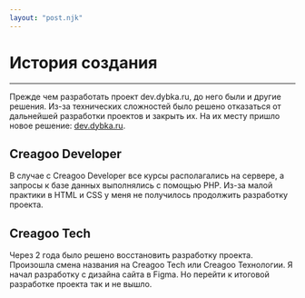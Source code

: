 ```yaml
---
layout: "post.njk"
---
```


# История создания

---

Прежде чем разработать проект dev.dybka.ru, до него были и другие решения. Из-за технических сложностей было
решено отказаться от дальнейшей разработки проектов и закрыть их. На их месту пришло новое решение: [dev.dybka.ru](https://dev.dybka.ru).

## Creagoo Developer

В случае с Creagoo Developer все курсы располагались на сервере, а запросы к базе данных выполнялись с помощью PHP.
Из-за малой практики в HTML и CSS у меня не получилось продолжить разработку проекта.

## Creagoo Tech

Через 2 года было решено восстановить разработку проекта. Произошла смена названия на Creagoo Tech или Creagoo Технологии. Я начал
разработку с дизайна сайта в Figma. Но перейти к итоговой разработке проекта так и не вышло.

